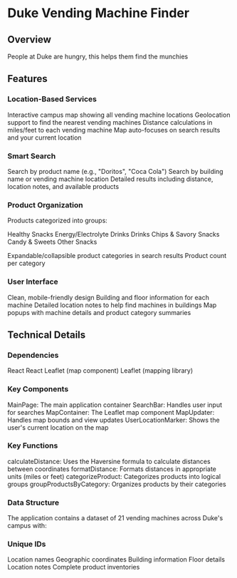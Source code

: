 # Duke Vending Machine Finder

## Overview

People at Duke are hungry, this helps them find the munchies

## Features

### Location-Based Services

Interactive campus map showing all vending machine locations
Geolocation support to find the nearest vending machines
Distance calculations in miles/feet to each vending machine
Map auto-focuses on search results and your current location

### Smart Search

Search by product name (e.g., "Doritos", "Coca Cola")
Search by building name or vending machine location
Detailed results including distance, location notes, and available products

### Product Organization

Products categorized into groups:

Healthy Snacks
Energy/Electrolyte Drinks
Drinks
Chips & Savory Snacks
Candy & Sweets
Other Snacks

Expandable/collapsible product categories in search results
Product count per category

### User Interface

Clean, mobile-friendly design
Building and floor information for each machine
Detailed location notes to help find machines in buildings
Map popups with machine details and product category summaries

## Technical Details

### Dependencies

React
React Leaflet (map component)
Leaflet (mapping library)

### Key Components

MainPage: The main application container
SearchBar: Handles user input for searches
MapContainer: The Leaflet map component
MapUpdater: Handles map bounds and view updates
UserLocationMarker: Shows the user's current location on the map

### Key Functions

calculateDistance: Uses the Haversine formula to calculate distances between coordinates
formatDistance: Formats distances in appropriate units (miles or feet)
categorizeProduct: Categorizes products into logical groups
groupProductsByCategory: Organizes products by their categories

### Data Structure
The application contains a dataset of 21 vending machines across Duke's campus with:

### Unique IDs
Location names
Geographic coordinates
Building information
Floor details
Location notes
Complete product inventories